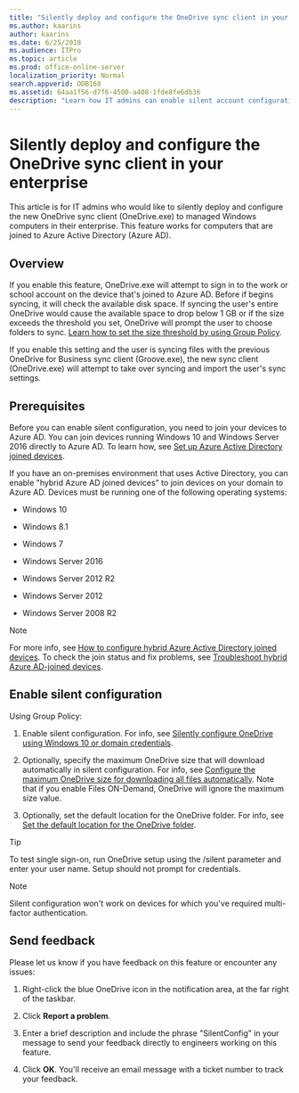 ```yaml
---
title: "Silently deploy and configure the OneDrive sync client in your enterprise"
ms.author: kaarins
author: kaarins
ms.date: 6/25/2018
ms.audience: ITPro
ms.topic: article
ms.prod: office-online-server
localization_priority: Normal
search.appverid: ODB160
ms.assetid: 64aa1f56-d7f6-4500-a408-1fde8fe6db36
description: "Learn how IT admins can enable silent account configuration when deploying the OneDrive sync client in an enterprise."
---
```


# Silently deploy and configure the OneDrive sync client in your enterprise

This article is for IT admins who would like to silently deploy and configure the new OneDrive sync client (OneDrive.exe) to managed Windows computers in their enterprise. This feature works for computers that are joined to Azure Active Directory (Azure AD).
  
## Overview

If you enable this feature, OneDrive.exe will attempt to sign in to the work or school account on the device that's joined to Azure AD. Before if begins syncing, it will check the available disk space. If syncing the user's entire OneDrive would cause the available space to drop below 1 GB or if the size exceeds the threshold you set, OneDrive will prompt the user to choose folders to sync. [Learn how to set the size threshold by using Group Policy](use-group-policy.md#MaxOneDriveSize). 
  
If you enable this setting and the user is syncing files with the previous OneDrive for Business sync client (Groove.exe), the new sync client (OneDrive.exe) will attempt to take over syncing and import the user's sync settings. 
  
## Prerequisites

Before you can enable silent configuration, you need to join your devices to Azure AD. You can join devices running Windows 10 and Windows Server 2016 directly to Azure AD. To learn how, see [Set up Azure Active Directory joined devices](https://go.microsoft.com/fwlink/?linkid=864414).
  
If you have an on-premises environment that uses Active Directory, you can enable "hybrid Azure AD joined devices" to join devices on your domain to Azure AD. Devices must be running one of the following operating systems:
  
- Windows 10 
    
- Windows 8.1 
    
- Windows 7 
    
- Windows Server 2016 
    
- Windows Server 2012 R2 
    
- Windows Server 2012 
    
- Windows Server 2008 R2
    
> [!NOTE]
> For more info, see [How to configure hybrid Azure Active Directory joined devices](https://go.microsoft.com/fwlink/?linkid=864140). To check the join status and fix problems, see [Troubleshoot hybrid Azure AD-joined devices](https://go.microsoft.com/fwlink/?linkid=864415). 
  
## Enable silent configuration

Using Group Policy:
  
1. Enable silent configuration. For info, see [Silently configure OneDrive using Windows 10 or domain credentials](use-group-policy.md#SilentConfig).
    
2. Optionally, specify the maximum OneDrive size that will download automatically in silent configuration. For info, see [Configure the maximum OneDrive size for downloading all files automatically](use-group-policy.md#MaxOneDriveSize). Note that if you enable Files ON-Demand, OneDrive will ignore the maximum size value.
    
3. Optionally, set the default location for the OneDrive folder. For info, see [Set the default location for the OneDrive folder](use-group-policy.md#DefaultRootDir).
    
> [!TIP]
> To test single sign-on, run OneDrive setup using the /silent parameter and enter your user name. Setup should not prompt for credentials. 
  
> [!NOTE]
> Silent configuration won't work on devices for which you've required multi-factor authentication. 
  
## Send feedback
<a name="sendfeedback"> </a>

Please let us know if you have feedback on this feature or encounter any issues:
  
1. Right-click the blue OneDrive icon in the notification area, at the far right of the taskbar.
    
2. Click **Report a problem**.
    
3. Enter a brief description and include the phrase "SilentConfig" in your message to send your feedback directly to engineers working on this feature. 
    
4. Click **OK**. You'll receive an email message with a ticket number to track your feedback.
    

